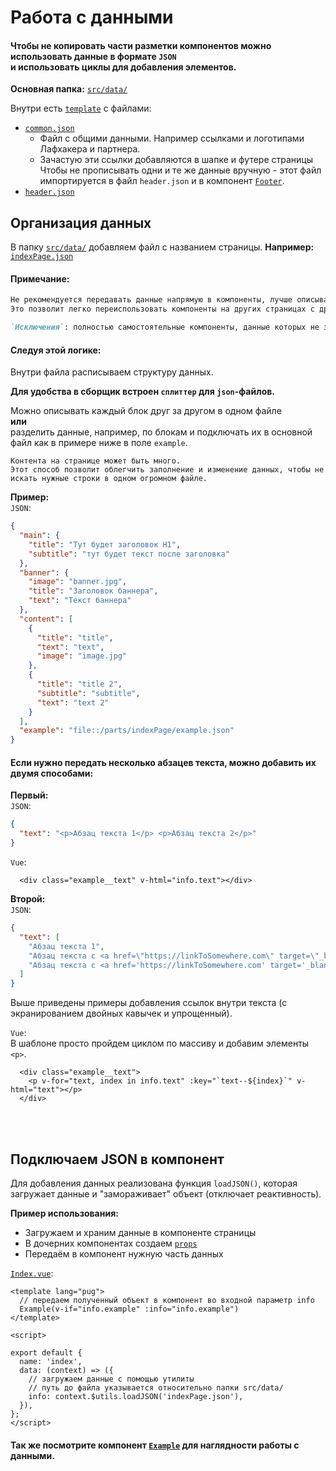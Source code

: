 # Работа с данными
#### Чтобы не копировать части разметки компонентов можно использовать данные в формате `JSON`<br> и использовать циклы для добавления элементов.

**Основная папка:** [`src/data/`](/src/data)

Внутри есть [`template`](/src/data/template) с файлами:
* [`common.json`](/src/data/template/common.json)
    * Файл с общими данными. Например ссылками и логотипами Лафхакера и партнера.
    * Зачастую эти ссылки добавляются в шапке и футере страницы<br>
        Чтобы не прописывать одни и те же данные вручную - этот файл импортируется в файл `header.json` и в компонент [`Footer`](/src/components/Footer.vue).
* [`header.json`](/src/data/template/header.json)

## Организация данных
В папку [`src/data/`](/src/data) добавляем файл с названием страницы.
**Например:** [`indexPage.json`](/src/data/indexPage.json)

#### Примечание:
```markdown
Не рекомендуется передавать данные напрямую в компоненты, лучше описывать их внутри файла страницы.
Это позволит легко переиспользовать компоненты на других страницах с другими данными(или просто другим блоком на этой же).

`Исключения`: полностью самостоятельные компоненты, данные которых не зависят от страницы. Например шапка и футер.
```

#### Следуя этой логике:
Внутри файла расписываем структуру данных.<br>

**Для удобства в сборщик встроен `сплиттер` для `json`-файлов.**

Можно описывать каждый блок друг за другом в одном файле<br> 
**или**<br>
разделить данные, например, по блокам и подключать их в основной файл как в примере ниже в поле `example`.

```
Контента на странице может быть много.
Этот способ позволит облегчить заполнение и изменение данных, чтобы не искать нужные строки в одном огромном файле.
```

**Пример:**<br>
`JSON`:
```json
{
  "main": {
    "title": "Тут будет заголовок H1",
    "subtitle": "тут будет текст после заголовка"
  },
  "banner": {
    "image": "banner.jpg",
    "title": "Заголовок баннера",
    "text": "Текст баннера"
  },
  "content": [
    {
      "title": "title",
      "text": "text",
      "image": "image.jpg"
    },
    {
      "title": "title 2",
      "subtitle": "subtitle",
      "text": "text 2"
    }
  ],
  "example": "file::/parts/indexPage/example.json"
}
```


#### Если нужно передать несколько абзацев текста, можно добавить их двумя способами:<br>
**Первый:**<br>
`JSON`:
```json
{
  "text": "<p>Абзац текста 1</p> <p>Абзац текста 2</p>"
}
```

`Vue`:
```vue
  <div class="example__text" v-html="info.text"></div>
```


**Второй:**<br>
`JSON`:
```json
{
  "text": [
    "Абзац текста 1",
    "Абзац текста с <a href=\"https://linkToSomewhere.com\" target=\"_blank\">ссылкой</a>",
    "Абзац текста с <a href='https://linkToSomewhere.com' target='_blank'>ссылкой</a>"
  ]
}
```
Выше приведены примеры добавления ссылок внутри текста (с экранированием двойных кавычек и упрощенный).

`Vue`:<br>
В шаблоне просто пройдем циклом по массиву и добавим элементы `<p>`.
```vue
  <div class="example__text">
    <p v-for="text, index in info.text" :key="`text--${index}`" v-html="text"></p>
  </div>
```

<br>
<br>

## Подключаем JSON в компонент
Для добавления данных реализована функция `loadJSON()`, которая загружает данные и "замораживает" объект (отключает реактивность).<br>

**Пример использования:**<br>
* Загружаем и храним данные в компоненте страницы
* В дочерних компонентах создаем [`props`](https://ru.vuejs.org/v2/guide/components-props.html)
* Передаём в компонент нужную часть данных

[`Index.vue`](/src/pages/Index.vue):
```vue
<template lang="pug">
  // передаем полученный объект в компонент во входной параметр info
  Example(v-if="info.example" :info="info.example")
</template>

<script>

export default {
  name: 'index',
  data: (context) => ({
    // загружаем данные с помощью утилиты
    // путь до файла указывается относительно папки src/data/
    info: context.$utils.loadJSON('indexPage.json'),
  }),
};
</script>
```

#### Так же посмотрите компонент [`Example`](/src/components/Example) для наглядности работы с данными.
